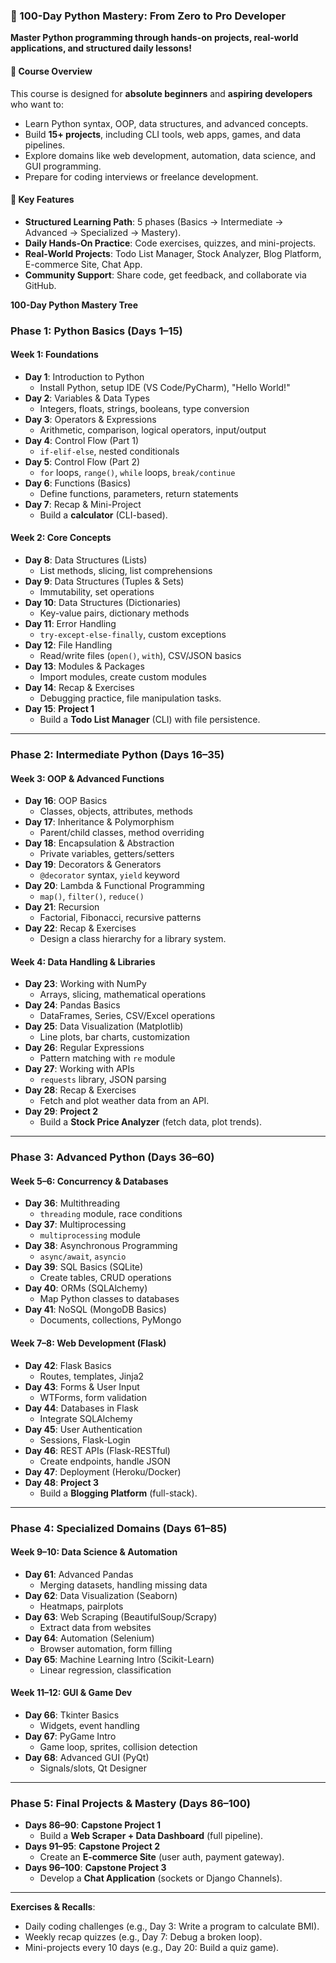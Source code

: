 ### **🚀 100-Day Python Mastery: From Zero to Pro Developer**  
**Master Python programming through hands-on projects, real-world applications, and structured daily lessons!**  

#### **🎯 Course Overview**  
This course is designed for **absolute beginners** and **aspiring developers** who want to:  
- Learn Python syntax, OOP, data structures, and advanced concepts.  
- Build **15+ projects**, including CLI tools, web apps, games, and data pipelines.  
- Explore domains like web development, automation, data science, and GUI programming.  
- Prepare for coding interviews or freelance development.  

#### **🌟 Key Features**  
- **Structured Learning Path**: 5 phases (Basics → Intermediate → Advanced → Specialized → Mastery).  
- **Daily Hands-On Practice**: Code exercises, quizzes, and mini-projects.  
- **Real-World Projects**: Todo List Manager, Stock Analyzer, Blog Platform, E-commerce Site, Chat App.  
- **Community Support**: Share code, get feedback, and collaborate via GitHub.  




**100-Day Python Mastery Tree**  

### **Phase 1: Python Basics (Days 1–15)**  
#### **Week 1: Foundations**  
- **Day 1**: Introduction to Python  
  - Install Python, setup IDE (VS Code/PyCharm), "Hello World!"  
- **Day 2**: Variables & Data Types  
  - Integers, floats, strings, booleans, type conversion  
- **Day 3**: Operators & Expressions  
  - Arithmetic, comparison, logical operators, input/output  
- **Day 4**: Control Flow (Part 1)  
  - `if-elif-else`, nested conditionals  
- **Day 5**: Control Flow (Part 2)  
  - `for` loops, `range()`, `while` loops, `break/continue`  
- **Day 6**: Functions (Basics)  
  - Define functions, parameters, return statements  
- **Day 7**: Recap & Mini-Project  
  - Build a **calculator** (CLI-based).  

#### **Week 2: Core Concepts**  
- **Day 8**: Data Structures (Lists)  
  - List methods, slicing, list comprehensions  
- **Day 9**: Data Structures (Tuples & Sets)  
  - Immutability, set operations  
- **Day 10**: Data Structures (Dictionaries)  
  - Key-value pairs, dictionary methods  
- **Day 11**: Error Handling  
  - `try-except-else-finally`, custom exceptions  
- **Day 12**: File Handling  
  - Read/write files (`open()`, `with`), CSV/JSON basics  
- **Day 13**: Modules & Packages  
  - Import modules, create custom modules  
- **Day 14**: Recap & Exercises  
  - Debugging practice, file manipulation tasks.  
- **Day 15**: **Project 1**  
  - Build a **Todo List Manager** (CLI) with file persistence.  

---

### **Phase 2: Intermediate Python (Days 16–35)**  
#### **Week 3: OOP & Advanced Functions**  
- **Day 16**: OOP Basics  
  - Classes, objects, attributes, methods  
- **Day 17**: Inheritance & Polymorphism  
  - Parent/child classes, method overriding  
- **Day 18**: Encapsulation & Abstraction  
  - Private variables, getters/setters  
- **Day 19**: Decorators & Generators  
  - `@decorator` syntax, `yield` keyword  
- **Day 20**: Lambda & Functional Programming  
  - `map()`, `filter()`, `reduce()`  
- **Day 21**: Recursion  
  - Factorial, Fibonacci, recursive patterns  
- **Day 22**: Recap & Exercises  
  - Design a class hierarchy for a library system.  

#### **Week 4: Data Handling & Libraries**  
- **Day 23**: Working with NumPy  
  - Arrays, slicing, mathematical operations  
- **Day 24**: Pandas Basics  
  - DataFrames, Series, CSV/Excel operations  
- **Day 25**: Data Visualization (Matplotlib)  
  - Line plots, bar charts, customization  
- **Day 26**: Regular Expressions  
  - Pattern matching with `re` module  
- **Day 27**: Working with APIs  
  - `requests` library, JSON parsing  
- **Day 28**: Recap & Exercises  
  - Fetch and plot weather data from an API.  
- **Day 29**: **Project 2**  
  - Build a **Stock Price Analyzer** (fetch data, plot trends).  

---

### **Phase 3: Advanced Python (Days 36–60)**  
#### **Week 5–6: Concurrency & Databases**  
- **Day 36**: Multithreading  
  - `threading` module, race conditions  
- **Day 37**: Multiprocessing  
  - `multiprocessing` module  
- **Day 38**: Asynchronous Programming  
  - `async/await`, `asyncio`  
- **Day 39**: SQL Basics (SQLite)  
  - Create tables, CRUD operations  
- **Day 40**: ORMs (SQLAlchemy)  
  - Map Python classes to databases  
- **Day 41**: NoSQL (MongoDB Basics)  
  - Documents, collections, PyMongo  

#### **Week 7–8: Web Development (Flask)**  
- **Day 42**: Flask Basics  
  - Routes, templates, Jinja2  
- **Day 43**: Forms & User Input  
  - WTForms, form validation  
- **Day 44**: Databases in Flask  
  - Integrate SQLAlchemy  
- **Day 45**: User Authentication  
  - Sessions, Flask-Login  
- **Day 46**: REST APIs (Flask-RESTful)  
  - Create endpoints, handle JSON  
- **Day 47**: Deployment (Heroku/Docker)  
- **Day 48**: **Project 3**  
  - Build a **Blogging Platform** (full-stack).  

---

### **Phase 4: Specialized Domains (Days 61–85)**  
#### **Week 9–10: Data Science & Automation**  
- **Day 61**: Advanced Pandas  
  - Merging datasets, handling missing data  
- **Day 62**: Data Visualization (Seaborn)  
  - Heatmaps, pairplots  
- **Day 63**: Web Scraping (BeautifulSoup/Scrapy)  
  - Extract data from websites  
- **Day 64**: Automation (Selenium)  
  - Browser automation, form filling  
- **Day 65**: Machine Learning Intro (Scikit-Learn)  
  - Linear regression, classification  

#### **Week 11–12: GUI & Game Dev**  
- **Day 66**: Tkinter Basics  
  - Widgets, event handling  
- **Day 67**: PyGame Intro  
  - Game loop, sprites, collision detection  
- **Day 68**: Advanced GUI (PyQt)  
  - Signals/slots, Qt Designer  

---

### **Phase 5: Final Projects & Mastery (Days 86–100)**  
- **Days 86–90**: **Capstone Project 1**  
  - Build a **Web Scraper + Data Dashboard** (full pipeline).  
- **Days 91–95**: **Capstone Project 2**  
  - Create an **E-commerce Site** (user auth, payment gateway).  
- **Days 96–100**: **Capstone Project 3**  
  - Develop a **Chat Application** (sockets or Django Channels).  

---

**Exercises & Recalls**:  
- Daily coding challenges (e.g., Day 3: Write a program to calculate BMI).  
- Weekly recap quizzes (e.g., Day 7: Debug a broken loop).  
- Mini-projects every 10 days (e.g., Day 20: Build a quiz game).  

